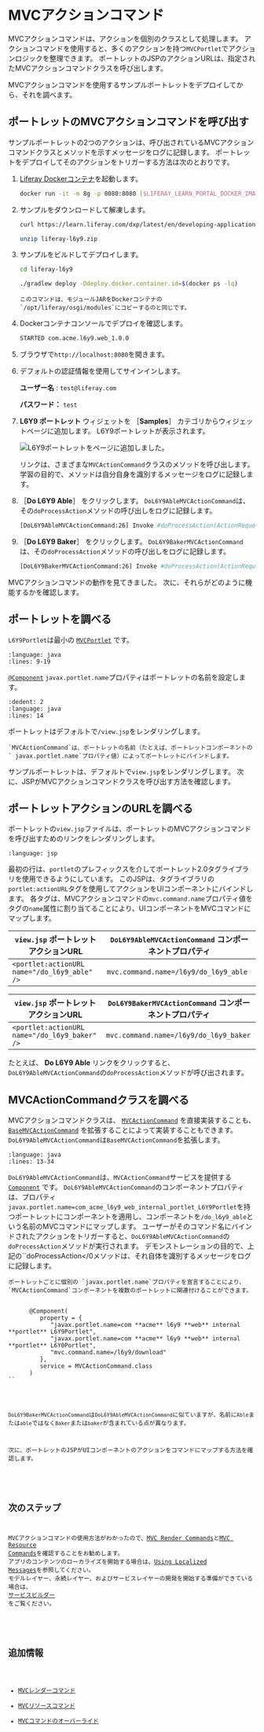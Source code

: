# MVCアクションコマンド

MVCアクションコマンドは、アクションを個別のクラスとして処理します。 アクションコマンドを使用すると、多くのアクションを持つ`MVCPortlet`でアクションロジックを整理できます。 ポートレットのJSPのアクションURLは、指定されたMVCアクションコマンドクラスを呼び出します。

MVCアクションコマンドを使用するサンプルポートレットをデプロイしてから、それを調べます。

<a name="ポートレットのmvcアクションコマンドを呼び出す" />

## ポートレットのMVCアクションコマンドを呼び出す

サンプルポートレットの2つのアクションは、呼び出されているMVCアクションコマンドクラスとメソッドを示すメッセージをログに記録します。 ポートレットをデプロイしてそのアクションをトリガーする方法は次のとおりです。

1. [Liferay Dockerコンテナ](../../../installation-and-upgrades/installing-liferay/using-liferay-docker-images/docker-container-basics.md)を起動します。

   ```bash
   docker run -it -m 8g -p 8080:8080 [$LIFERAY_LEARN_PORTAL_DOCKER_IMAGE$]
   ```

1. サンプルをダウンロードして解凍します。

   ```bash
   curl https://learn.liferay.com/dxp/latest/en/developing-applications/developing-a-java-web-application/using-mvc/liferay-l6y9.zip -O
   ```

   ```bash
   unzip liferay-l6y9.zip
   ```

1. サンプルをビルドしてデプロイします。

    ```bash
    cd liferay-l6y9
    ```

    ```bash
    ./gradlew deploy -Ddeploy.docker.container.id=$(docker ps -lq)
    ```

    ```{note}
    このコマンドは、モジュールJARをDockerコンテナの`/opt/liferay/osgi/modules`にコピーするのと同じです。
    ```

1. Dockerコンテナコンソールでデプロイを確認します。

    ```bash
    STARTED com.acme.l6y9.web_1.0.0
    ```

1. ブラウザで`http://localhost:8080`を開きます。

1. デフォルトの認証情報を使用してサインインします。

    **ユーザー名** : `test@liferay.com`

    **パスワード：** `test`

1. **L6Y9 ポートレット** ウィジェットを ［**Samples**］ カテゴリからウィジェットページに追加します。 L6Y9ポートレットが表示されます。

   ![L6Y9ポートレットをページに追加しました。](./mvc-action-command/images/01.png)

   リンクは、さまざまな`MVCActionCommand`クラスのメソッドを呼び出します。 学習の目的で、メソッドは自分自身を識別するメッセージをログに記録します。

1. ［**Do L6Y9 Able**］ をクリックします。 `DoL6Y9AbleMVCActionCommand`は、その`doProcessAction`メソッドの呼び出しをログに記録します。

    ```bash
    [DoL6Y9AbleMVCActionCommand:26] Invoke #doProcessAction(ActionRequest, ActionResponse)
    ```

1. ［**Do L6Y9 Baker**］ をクリックします。 `DoL6Y9BakerMVCActionCommand`は、その`doProcessAction`メソッドの呼び出しをログに記録します。

    ```bash
    [DoL6Y9BakerMVCActionCommand:26] Invoke #doProcessAction(ActionRequest, ActionResponse)
    ```

MVCアクションコマンドの動作を見てきました。 次に、それらがどのように機能するかを確認します。

<a name="ポートレットを調べる" />

## ポートレットを調べる

`L6Y9Portlet`は最小の [`MVCPortlet`](https://github.com/liferay/liferay-portal/blob/[$LIFERAY_LEARN_PORTAL_GIT_TAG$]/portal-kernel/src/com/liferay/portal/kernel/portlet/bridges/mvc/MVCPortlet.java) です。

```{literalinclude} ./mvc-action-command/resources/liferay-l6y9.zip/l6y9-web/src/main/java/com/acme/l6y9/web/internal/portlet/L6Y9Portlet.java
:language: java
:lines: 9-19
```

[`@Component`](https://osgi.org/javadoc/r6/residential/org/osgi/service/component/annotations/Component.html) `javax.portlet.name`プロパティはポートレットの名前を設定します。

```{literalinclude} ./mvc-action-command/resources/liferay-l6y9.zip/l6y9-web/src/main/java/com/acme/l6y9/web/internal/portlet/L6Y9Portlet.java
:dedent: 2
:language: java
:lines: 14
```

ポートレットはデフォルトで`/view.jsp`をレンダリングします。

```{note}
`MVCActionCommand`は、ポートレットの名前（たとえば、ポートレットコンポーネントの` javax.portlet.name`プロパティ値）によってポートレットにバインドします。
```

サンプルポートレットは、デフォルトで`view.jsp`をレンダリングします。 次に、JSPがMVCアクションコマンドクラスを呼び出す方法を確認します。

<a name="ポートレットアクションのurlを調べる" />

## ポートレットアクションのURLを調べる

ポートレットの`view.jsp`ファイルは、ポートレットのMVCアクションコマンドを呼び出すためのリンクをレンダリングします。

```{literalinclude} ./mvc-action-command/resources/liferay-l6y9.zip/l6y9-web/src/main/resources/META-INF/resources/view.jsp
:language: jsp
```

最初の行は、`portlet`のプレフィックスを介してポートレット2.0タグライブラリを使用できるようにしています。 このJSPは、タグライブラリの`portlet:actionURL`タグを使用してアクションをUIコンポーネントにバインドします。 各タグは、MVCアクションコマンドの`mvc.command.name`プロパティ値をタグの`name`属性に割り当てることにより、UIコンポーネントをMVCコマンドにマップします。

| `view.jsp` ポートレットアクションURL                          | `DoL6Y9AbleMVCActionCommand` コンポーネントプロパティ |
| -------------------------------------------------- | ----------------------------------------- |
| `<portlet:actionURL name="/do_l6y9_able" />` | `mvc.command.name=/l6y9/do_l6y9_able`     |

| `view.jsp` ポートレットアクションURL                           | `DoL6Y9BakerMVCActionCommand` コンポーネントプロパティ |
| --------------------------------------------------- | ------------------------------------------ |
| `<portlet:actionURL name="/do_l6y9_baker" />` | `mvc.command.name=/l6y9/do_l6y9_baker`     |

たとえば、 **Do L6Y9 Able** リンクをクリックすると、`DoL6Y9AbleMVCActionCommand`の`doProcessAction`メソッドが呼び出されます。

<a name="mvcactioncommandクラスを調べる" />

## MVCActionCommandクラスを調べる

MVCアクションコマンドクラスは、 [`MVCActionCommand`](https://github.com/liferay/liferay-portal/blob/[$LIFERAY_LEARN_PORTAL_GIT_TAG$]/portal-kernel/src/com/liferay/portal/kernel/portlet/bridges/mvc/MVCActionCommand.java) を直接実装することも、 [`BaseMVCActionCommand`](https://github.com/liferay/liferay-portal/blob/[$LIFERAY_LEARN_PORTAL_GIT_TAG$]/portal-kernel/src/com/liferay/portal/kernel/portlet/bridges/mvc/BaseMVCActionCommand.java) を拡張することによって実装することもできます。 `DoL6Y9AbleMVCActionCommand`は`BaseMVCActionCommand`を拡張します。

```{literalinclude} ./mvc-action-command/resources/liferay-l6y9.zip/l6y9-web/src/main/java/com/acme/l6y9/web/internal/portlet/action/DoL6Y9AbleMVCActionCommand.java
:language: java
:lines: 13-34
```

`DoL6Y9AbleMVCActionCommand`は、`MVCActionCommand`サービスを提供する [`Component`](https://docs.osgi.org/javadoc/osgi.cmpn/7.0.0/org/osgi/service/component/annotations/Component.html) です。 `DoL6Y9AbleMVCActionCommand`のコンポーネントプロパティは、プロパティ`javax.portlet.name=com_acme_l6y9_web_internal_portlet_L6Y9Portlet`を持つポートレットにコンポーネントを適用し、コンポーネントを`/do_l6y9_able`という名前のMVCコマンドにマップします。 ユーザーがそのコマンド名にバインドされたアクションをトリガーすると、`DoL6Y9AbleMVCActionCommand`の`doProcessAction`メソッドが実行されます。 デモンストレーションの目的で、上記の``doProcessAction</0メソッドは、それ自体を識別するメッセージをログに記録します。</p>

<pre><code class="{note}">ポートレットごとに個別の `javax.portlet.name`プロパティを宣言することにより、`MVCActionCommand`コンポーネントを複数のポートレットに関連付けることができます。 


      @Component(
         property = {
            "javax.portlet.name=com **acme** l6y9 **web** internal **portlet** L6Y9Portlet",
            "javax.portlet.name=com **acme** l6y9 **web** internal **portlet** L6Y0Portlet",
            "mvc.command.name=/l6y9/download"
         },
         service = MVCActionCommand.class
      )
``</pre>

`DoL6Y9BakerMVCActionCommand`は`DoL6Y9AbleMVCActionCommand`に似ていますが、名前に`Able`または`able`ではなく`Baker`または`baker`が含まれている点が異なります。

次に、ポートレットのJSPがUIコンポーネントのアクションをコマンドにマップする方法を確認します。

<a name="次のステップ" />

## 次のステップ

MVCアクションコマンドの使用方法がわかったので、[MVC Render Commands](./mvc-render-command.md)と[MVC Resource Commands](./mvc-resource-command.md)を確認することをお勧めします。 アプリのコンテンツのローカライズを開始する場合は、[Using Localized Messages](./using-localized-messages-in-an-mvc-portlet.md)を参照してください。 モデルレイヤー、永続レイヤー、およびサービスレイヤーの開発を開始する準備ができている場合は、 [サービスビルダー](../../data-frameworks/service-builder.md) をご覧ください。

<a name="追加情報" />

## 追加情報

* [MVCレンダーコマンド](./mvc-render-command.md)
* [MVCリソースコマンド](./mvc-resource-command.md)
* [MVCコマンドのオーバーライド](../../../liferay-internals/extending-liferay/overriding-mvc-commands.md)
